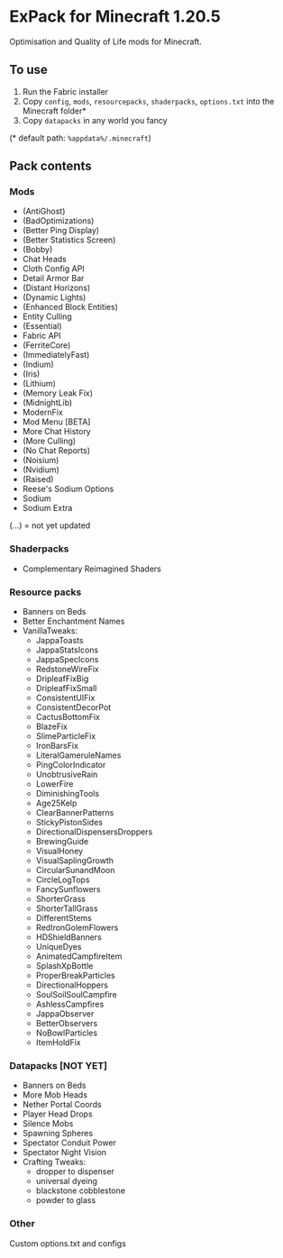 # ExPack for Minecraft 1.20.5

Optimisation and Quality of Life mods for Minecraft.

## To use

 1. Run the Fabric installer
 2. Copy `config`, `mods`, `resourcepacks`, `shaderpacks`, `options.txt` into the Minecraft folder*
 3. Copy `datapacks` in any world you fancy

(* default path: `%appdata%/.minecraft`)

## Pack contents

### Mods

- (AntiGhost)
- (BadOptimizations)
- (Better Ping Display)
- (Better Statistics Screen)
- (Bobby)
- Chat Heads
- Cloth Config API
- Detail Armor Bar
- (Distant Horizons)
- (Dynamic Lights)
- (Enhanced Block Entities)
- Entity Culling
- (Essential)
- Fabric API
- (FerriteCore)
- (ImmediatelyFast)
- (Indium)
- (Iris)
- (Lithium)
- (Memory Leak Fix)
- (MidnightLib)
- ModernFix
- Mod Menu [BETA]
- More Chat History
- (More Culling)
- (No Chat Reports)
- (Noisium)
- (Nvidium)
- (Raised)
- Reese's Sodium Options
- Sodium
- Sodium Extra

(...) = not yet updated

### Shaderpacks

- Complementary Reimagined Shaders

### Resource packs

- Banners on Beds
- Better Enchantment Names
- VanillaTweaks:
  - JappaToasts
  - JappaStatsIcons
  - JappaSpecIcons
  - RedstoneWireFix
  - DripleafFixBig
  - DripleafFixSmall
  - ConsistentUIFix
  - ConsistentDecorPot
  - CactusBottomFix
  - BlazeFix
  - SlimeParticleFix
  - IronBarsFix
  - LiteralGameruleNames
  - PingColorIndicator
  - UnobtrusiveRain
  - LowerFire
  - DiminishingTools
  - Age25Kelp
  - ClearBannerPatterns
  - StickyPistonSides
  - DirectionalDispensersDroppers
  - BrewingGuide
  - VisualHoney
  - VisualSaplingGrowth
  - CircularSunandMoon
  - CircleLogTops
  - FancySunflowers
  - ShorterGrass
  - ShorterTallGrass
  - DifferentStems
  - RedIronGolemFlowers
  - HDShieldBanners
  - UniqueDyes
  - AnimatedCampfireItem
  - SplashXpBottle
  - ProperBreakParticles
  - DirectionalHoppers
  - SoulSoilSoulCampfire
  - AshlessCampfires
  - JappaObserver
  - BetterObservers
  - NoBowlParticles
  - ItemHoldFix

### Datapacks [NOT YET]

- Banners on Beds
- More Mob Heads
- Nether Portal Coords
- Player Head Drops
- Silence Mobs
- Spawning Spheres
- Spectator Conduit Power
- Spectator Night Vision
- Crafting Tweaks:
  - dropper to dispenser
  - universal dyeing
  - blackstone cobblestone
  - powder to glass

### Other

Custom options.txt and configs
